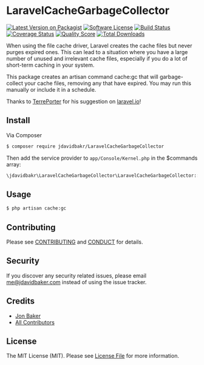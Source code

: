 # LaravelCacheGarbageCollector

[![Latest Version on Packagist][ico-version]][link-packagist]
[![Software License][ico-license]](LICENSE.md)
[![Build Status][ico-travis]][link-travis]
[![Coverage Status][ico-scrutinizer]][link-scrutinizer]
[![Quality Score][ico-code-quality]][link-code-quality]
[![Total Downloads][ico-downloads]][link-downloads]

When using the file cache driver, Laravel creates the cache files but never purges expired ones. This can lead to
a situation where you have a large number of unused and irrelevant cache files, especially if you do a lot of short-term
caching in your system.

This package creates an artisan command cache:gc that will garbage-collect your cache files, removing any that have expired.
You may run this manually or include it in a schedule.

Thanks to [TerrePorter](http://laravel.io/user/TerrePorter) for his suggestion on [laravel.io](http://laravel.io/forum/01-28-2016-cache-file-garbage-collection)!

## Install

Via Composer

``` bash
$ composer require jdavidbakr/LaravelCacheGarbageCollector
```

Then add the service provider to `app/Console/Kernel.php` in the $commands array:

``` php
\jdavidbakr\LaravelCacheGarbageCollector\LaravelCacheGarbageCollector::class
```

## Usage

``` bash
$ php artisan cache:gc
```

## Contributing

Please see [CONTRIBUTING](CONTRIBUTING.md) and [CONDUCT](CONDUCT.md) for details.

## Security

If you discover any security related issues, please email me@jdavidbaker.com instead of using the issue tracker.

## Credits

- [Jon Baker][link-author]
- [All Contributors][link-contributors]

## License

The MIT License (MIT). Please see [License File](LICENSE.md) for more information.

[ico-version]: https://img.shields.io/packagist/v/jdavidbakr/LaravelCacheGarbageCollector.svg?style=flat-square
[ico-license]: https://img.shields.io/badge/license-MIT-brightgreen.svg?style=flat-square
[ico-travis]: https://img.shields.io/travis/jdavidbakr/LaravelCacheGarbageCollector/master.svg?style=flat-square
[ico-scrutinizer]: https://img.shields.io/scrutinizer/coverage/g/jdavidbakr/LaravelCacheGarbageCollector.svg?style=flat-square
[ico-code-quality]: https://img.shields.io/scrutinizer/g/jdavidbakr/LaravelCacheGarbageCollector.svg?style=flat-square
[ico-downloads]: https://img.shields.io/packagist/dt/jdavidbakr/LaravelCacheGarbageCollector.svg?style=flat-square

[link-packagist]: https://packagist.org/packages/jdavidbakr/LaravelCacheGarbageCollector
[link-travis]: https://travis-ci.org/jdavidbakr/LaravelCacheGarbageCollector
[link-scrutinizer]: https://scrutinizer-ci.com/g/jdavidbakr/LaravelCacheGarbageCollector/code-structure
[link-code-quality]: https://scrutinizer-ci.com/g/jdavidbakr/LaravelCacheGarbageCollector
[link-downloads]: https://packagist.org/packages/jdavidbakr/LaravelCacheGarbageCollector
[link-author]: https://github.com/jdavidbakr
[link-contributors]: ../../contributors
